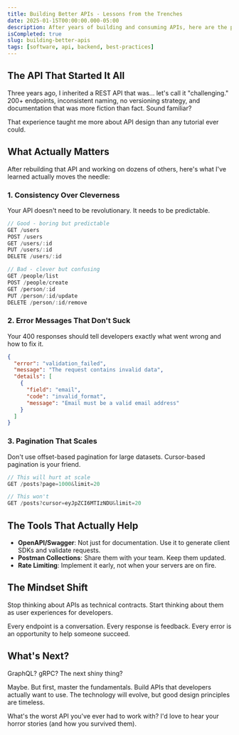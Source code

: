 ```yaml
---
title: Building Better APIs - Lessons from the Trenches
date: 2025-01-15T00:00:00.000-05:00
description: After years of building and consuming APIs, here are the patterns that actually matter.
isCompleted: true
slug: building-better-apis
tags: [software, api, backend, best-practices]
---
```


## The API That Started It All

Three years ago, I inherited a REST API that was... let's call it "challenging." 200+ endpoints, inconsistent naming, no versioning strategy, and documentation that was more fiction than fact. Sound familiar?

That experience taught me more about API design than any tutorial ever could.

## What Actually Matters

After rebuilding that API and working on dozens of others, here's what I've learned actually moves the needle:

### 1. Consistency Over Cleverness

Your API doesn't need to be revolutionary. It needs to be predictable.

```javascript
// Good - boring but predictable
GET /users
POST /users
GET /users/:id
PUT /users/:id
DELETE /users/:id

// Bad - clever but confusing
GET /people/list
POST /people/create
GET /person/:id
PUT /person/:id/update
DELETE /person/:id/remove
```

### 2. Error Messages That Don't Suck

Your 400 responses should tell developers exactly what went wrong and how to fix it.

```json
{
  "error": "validation_failed",
  "message": "The request contains invalid data",
  "details": [
    {
      "field": "email",
      "code": "invalid_format",
      "message": "Email must be a valid email address"
    }
  ]
}
```

### 3. Pagination That Scales

Don't use offset-based pagination for large datasets. Cursor-based pagination is your friend.

```javascript
// This will hurt at scale
GET /posts?page=1000&limit=20

// This won't
GET /posts?cursor=eyJpZCI6MTIzNDU&limit=20
```

## The Tools That Actually Help

- **OpenAPI/Swagger**: Not just for documentation. Use it to generate client SDKs and validate requests.
- **Postman Collections**: Share them with your team. Keep them updated.
- **Rate Limiting**: Implement it early, not when your servers are on fire.

## The Mindset Shift

Stop thinking about APIs as technical contracts. Start thinking about them as user experiences for developers.

Every endpoint is a conversation. Every response is feedback. Every error is an opportunity to help someone succeed.

## What's Next?

GraphQL? gRPC? The next shiny thing? 

Maybe. But first, master the fundamentals. Build APIs that developers actually want to use. The technology will evolve, but good design principles are timeless.

What's the worst API you've ever had to work with? I'd love to hear your horror stories (and how you survived them).
